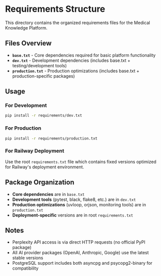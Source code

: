 # Requirements Structure

This directory contains the organized requirements files for the Medical Knowledge Platform.

## Files Overview

- **`base.txt`** - Core dependencies required for basic platform functionality
- **`dev.txt`** - Development dependencies (includes base.txt + testing/development tools)
- **`production.txt`** - Production optimizations (includes base.txt + production-specific packages)

## Usage

### For Development
```bash
pip install -r requirements/dev.txt
```

### For Production
```bash
pip install -r requirements/production.txt
```

### For Railway Deployment
Use the root `requirements.txt` file which contains fixed versions optimized for Railway's deployment environment.

## Package Organization

- **Core dependencies** are in `base.txt`
- **Development tools** (pytest, black, flake8, etc.) are in `dev.txt`
- **Production optimizations** (uvloop, orjson, monitoring tools) are in `production.txt`
- **Deployment-specific** versions are in root `requirements.txt`

## Notes

- Perplexity API access is via direct HTTP requests (no official PyPI package)
- All AI provider packages (OpenAI, Anthropic, Google) use the latest stable versions
- PostgreSQL support includes both asyncpg and psycopg2-binary for compatibility